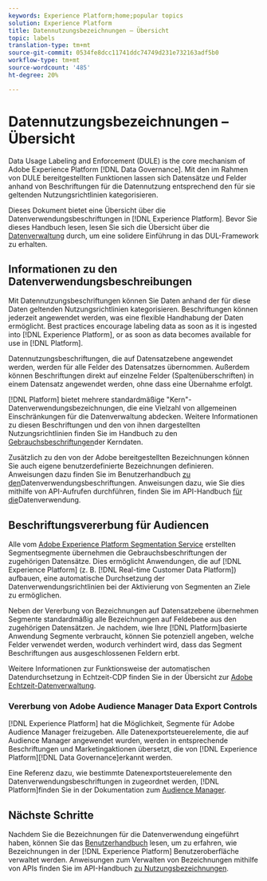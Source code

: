 ```yaml
---
keywords: Experience Platform;home;popular topics
solution: Experience Platform
title: Datennutzungsbezeichnungen – Übersicht
topic: labels
translation-type: tm+mt
source-git-commit: 0534fe8dcc11741ddc74749d231e732163adf5b0
workflow-type: tm+mt
source-wordcount: '485'
ht-degree: 20%

---
```



# Datennutzungsbezeichnungen – Übersicht

Data Usage Labeling and Enforcement (DULE) is the core mechanism of Adobe Experience Platform [!DNL Data Governance]. Mit den im Rahmen von DULE bereitgestellten Funktionen lassen sich Datensätze und Felder anhand von Beschriftungen für die Datennutzung entsprechend den für sie geltenden Nutzungsrichtlinien kategorisieren.

Dieses Dokument bietet eine Übersicht über die Datenverwendungsbeschriftungen in [!DNL Experience Platform]. Bevor Sie dieses Handbuch lesen, lesen Sie sich die Übersicht über die [Datenverwaltung](../home.md) durch, um eine solidere Einführung in das DUL-Framework zu erhalten.

## Informationen zu den Datenverwendungsbeschreibungen

Mit Datennutzungsbeschriftungen können Sie Daten anhand der für diese Daten geltenden Nutzungsrichtlinien kategorisieren. Beschriftungen können jederzeit angewendet werden, was eine flexible Handhabung der Daten ermöglicht. Best practices encourage labeling data as soon as it is ingested into [!DNL Experience Platform], or as soon as data becomes available for use in [!DNL Platform].

Datennutzungsbeschriftungen, die auf Datensatzebene angewendet werden, werden für alle Felder des Datensatzes übernommen. Außerdem können Beschriftungen direkt auf einzelne Felder (Spaltenüberschriften) in einem Datensatz angewendet werden, ohne dass eine Übernahme erfolgt.

[!DNL Platform] bietet mehrere standardmäßige &quot;Kern&quot;-Datenverwendungsbezeichnungen, die eine Vielzahl von allgemeinen Einschränkungen für die Datenverwaltung abdecken. Weitere Informationen zu diesen Beschriftungen und den von ihnen dargestellten Nutzungsrichtlinien finden Sie im Handbuch zu den [Gebrauchsbeschriftungen](reference.md)der Kerndaten.

Zusätzlich zu den von der Adobe bereitgestellten Bezeichnungen können Sie auch eigene benutzerdefinierte Bezeichnungen definieren. Anweisungen dazu finden Sie im Benutzerhandbuch [zu den](./user-guide.md)Datenverwendungsbeschriftungen. Anweisungen dazu, wie Sie dies mithilfe von API-Aufrufen durchführen, finden Sie im API-Handbuch [für die](./api.md)Datenverwendung.

## Beschriftungsvererbung für Audiencen

Alle vom [Adobe Experience Platform Segmentation Service](../../segmentation/home.md) erstellten Segmentsegmente übernehmen die Gebrauchsbeschriftungen der zugehörigen Datensätze. Dies ermöglicht Anwendungen, die auf [!DNL Experience Platform] (z. B. [!DNL Real-time Customer Data Platform]) aufbauen, eine automatische Durchsetzung der Datenverwendungsrichtlinien bei der Aktivierung von Segmenten an Ziele zu ermöglichen.

Neben der Vererbung von Bezeichnungen auf Datensatzebene übernehmen Segmente standardmäßig alle Bezeichnungen auf Feldebene aus den zugehörigen Datensätzen. Je nachdem, wie Ihre [!DNL Platform]basierte Anwendung Segmente verbraucht, können Sie potenziell angeben, welche Felder verwendet werden, wodurch verhindert wird, dass das Segment Beschriftungen aus ausgeschlossenen Feldern erbt.

Weitere Informationen zur Funktionsweise der automatischen Datendurchsetzung in Echtzeit-CDP finden Sie in der Übersicht zur [Adobe Echtzeit-Datenverwaltung](../../rtcdp/privacy/data-governance-overview.md#enforce-data-usage-compliance).

### Vererbung von Adobe Audience Manager Data Export Controls

[!DNL Experience Platform] hat die Möglichkeit, Segmente für Adobe Audience Manager freizugeben. Alle Datenexportsteuerelemente, die auf Audience Manager angewendet wurden, werden in entsprechende Beschriftungen und Marketingaktionen übersetzt, die von [!DNL Experience Platform][!DNL Data Governance]erkannt werden.

Eine Referenz dazu, wie bestimmte Datenexportsteuerelemente den Datenverwendungsbeschriftungen in zugeordnet werden, [!DNL Platform]finden Sie in der Dokumentation zum [Audience Manager](https://docs.adobe.com/content/help/en/audience-manager/user-guide/implementation-integration-guides/integration-experience-platform/aam-aep-audience-sharing.html#aam-data-export-control-in-aep).


## Nächste Schritte

Nachdem Sie die Bezeichnungen für die Datenverwendung eingeführt haben, können Sie das [Benutzerhandbuch](user-guide.md) lesen, um zu erfahren, wie Bezeichnungen in der [!DNL Experience Platform] Benutzeroberfläche verwaltet werden. Anweisungen zum Verwalten von Bezeichnungen mithilfe von APIs finden Sie im API-Handbuch [zu Nutzungsbezeichnungen](./api.md).